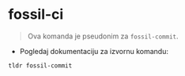 # fossil-ci

> Ova komanda je pseudonim za `fossil-commit`.

- Pogledaj dokumentaciju za izvornu komandu:

`tldr fossil-commit`
